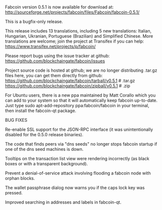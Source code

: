 Fabcoin version 0.5.1 is now available for download at:
http://sourceforge.net/projects/fabcoin/files/Fabcoin/fabcoin-0.5.1/

This is a bugfix-only release.

This release includes 13 translations, including 5 new translations:
Italian, Hungarian, Ukranian, Portuguese (Brazilian) and Simplified Chinese.
More translations are welcome; join the project at Transifex if you can help:
https://www.transifex.net/projects/p/fabcoin/

Please report bugs using the issue tracker at github:
https://github.com/blockchaingate/fabcoin/issues

Project source code is hosted at github; we are no longer
distributing .tar.gz files here, you can get them
directly from github:
https://github.com/blockchaingate/fabcoin/tarball/v0.5.1  # .tar.gz
https://github.com/blockchaingate/fabcoin/zipball/v0.5.1  # .zip

For Ubuntu users, there is a new ppa maintained by Matt Corallo which
you can add to your system so that it will automatically keep
fabcoin up-to-date.  Just type
sudo apt-add-repository ppa:fabcoin/fabcoin
in your terminal, then install the fabcoin-qt package.


BUG FIXES

Re-enable SSL support for the JSON-RPC interface (it was unintentionally
disabled for the 0.5.0 release binaries).

The code that finds peers via "dns seeds" no longer stops fabcoin startup
if one of the dns seed machines is down.

Tooltips on the transaction list view were rendering incorrectly (as black boxes
or with a transparent background).

Prevent a denial-of-service attack involving flooding a fabcoin node with
orphan blocks.

The wallet passphrase dialog now warns you if the caps lock key was pressed.

Improved searching in addresses and labels in fabcoin-qt.
